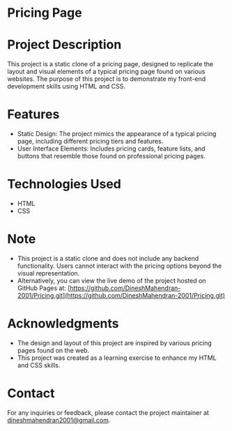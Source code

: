 # Pricing Page

# Project Description
This project is a static clone of a pricing page, designed to replicate the layout and visual elements of a typical pricing page found on various websites. The purpose of this project is to demonstrate my front-end development skills using HTML and CSS.

# Features
- Static Design: The project mimics the appearance of a typical pricing page, including different pricing tiers and features.
- User Interface Elements: Includes pricing cards, feature lists, and buttons that resemble those found on professional pricing pages.

# Technologies Used
- HTML
- CSS

# Note
- This project is a static clone and does not include any backend functionality. Users cannot interact with the pricing options beyond the visual representation.
- Alternatively, you can view the live demo of the project hosted on GitHub Pages at: 
[https://github.com/DineshMahendran-2001/Pricing.git](https://github.com/DineshMahendran-2001/Pricing.git)

# Acknowledgments
- The design and layout of this project are inspired by various pricing pages found on the web.
- This project was created as a learning exercise to enhance my HTML and CSS skills.

# Contact
For any inquiries or feedback, please contact the project maintainer at [dineshmahendran2001@gmail.com](mailto:dineshmahendran2001@gmail.com).
